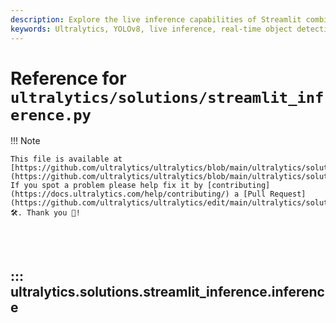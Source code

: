 ```yaml
---
description: Explore the live inference capabilities of Streamlit combined with Ultralytics YOLOv8. Learn to implement real-time object detection in your web applications with our comprehensive guide.
keywords: Ultralytics, YOLOv8, live inference, real-time object detection, Streamlit, computer vision, webcam inference, object detection, Python, ML, cv2
---
```


# Reference for `ultralytics/solutions/streamlit_inference.py`

!!! Note

    This file is available at [https://github.com/ultralytics/ultralytics/blob/main/ultralytics/solutions/streamlit_inference.py](https://github.com/ultralytics/ultralytics/blob/main/ultralytics/solutions/streamlit_inference.py). If you spot a problem please help fix it by [contributing](https://docs.ultralytics.com/help/contributing/) a [Pull Request](https://github.com/ultralytics/ultralytics/edit/main/ultralytics/solutions/streamlit_inference.py) 🛠️. Thank you 🙏!

<br><br>

## ::: ultralytics.solutions.streamlit_inference.inference

<br><br>
